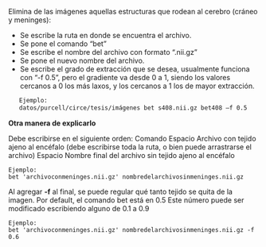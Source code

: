 Elimina de las imágenes aquellas estructuras que rodean al cerebro (cráneo y meninges):

  - Se escribe la ruta en donde se encuentra el archivo.
  - Se pone el comando “bet”
  - Se escribe el nombre del archivo con formato “.nii.gz”
  - Se pone el nuevo nombre del archivo.
  - Se escribe el grado de extracción que se desea, usualmente funciona con “-f 0.5”, pero el gradiente va desde 0 a 1, siendo los valores cercanos a 0 los más laxos, y los cercanos a 1 los de mayor extracción.
   
```bash
   Ejemplo:
   datos/purcell/circe/tesis/imágenes bet s408.nii.gz bet408 –f 0.5
```

**Otra manera de explicarlo**

Debe escribirse en el siguiente orden:
  Comando
  Espacio
  Archivo con tejido ajeno al encéfalo (debe escribirse toda la ruta, o bien puede arrastrarse el archivo)
  Espacio
  Nombre final del archivo sin tejido ajeno al encéfalo

    Ejemplo:
    bet 'archivoconmeninges.nii.gz' nombredelarchivosinmeninges.nii.gz 

Al agregar **-f** al final, se puede regular qué tanto tejido se quita de la imagen. Por default, el comando bet está en 0.5 Este número puede ser modificado escribiendo alguno de 0.1 a 0.9

    Ejemplo:
    bet 'archivoconmeninges.nii.gz' nombredelarchivosinmeninges.nii.gz -f 0.6 